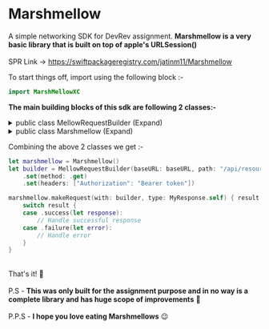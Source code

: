 # Marshmellow
A simple networking SDK for DevRev assignment.
**Marshmellow is a very basic library that is built on top of apple's URLSession()**<br><br>
SPR Link -> https://swiftpackageregistry.com/jatinm11/Marshmellow

To start things off, import using the following block :- <br>
``` swift
import MarshMellowXC
  ```

**The main building blocks of this sdk are following 2 classes:-**

<details>
<summary>public class MellowRequestBuilder (Expand)</summary>
  <br>
This class is responsible for building URL requests based on provided parameters.
  <br><br>
Key parameters include:
  <br>
  <br><b> - init: Initializes a request builder with base URL, path, and optional parameters.</b>
  <br> - Methods to set various request attributes such as method, path, scheme, headers, and parameters. 
  <br> - buildRequest(): Constructs a URL request based on the provided parameters and returns it along with any potential errors.
  <br><br>

  
  ``` swift
          let builder = MellowRequestBuilder(
            baseURL: URL(string: urlString),
            path: requestEndpoint,
            method: method,
            scheme: scheme,
            headers: headers
        )
  ```
</details>

<details>
<summary>public class Marshmellow (Expand)</summary>
  <br>
This class conforms to the MellowNetworkProtocol protocol and provides implementation for making network requests. It includes methods to set the key decoding strategy and make requests using the provided builder. 
  <br><br>

  
  ``` swift
          Marshmellow().makeRequest(with: builder, type: T.self, completion: completion)
  ```
</details>

Combining the above 2 classes we get :-
``` swift
let marshmellow = Marshmellow()
let builder = MellowRequestBuilder(baseURL: baseURL, path: "/api/resource")
    .set(method: .get)
    .set(headers: ["Authorization": "Bearer token"])

marshmellow.makeRequest(with: builder, type: MyResponse.self) { result in
    switch result {
    case .success(let response):
        // Handle successful response
    case .failure(let error):
        // Handle error
    }
}
```

<br>That's it! 🥂 <br><br>
P.S - **This was only built for the assignment purpose and in no way is a complete library and has huge scope of improvements** 😬 <br><br> 
P.P.S - **I hope you love eating Marshmellows** 😉
